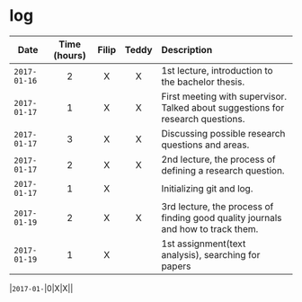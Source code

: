# log

| Date | Time (hours) | Filip | Teddy | Description |
| ---- |:------------:|:-----:|:-----:|:----------- |
|`2017-01-16`|2|X|X|1st lecture, introduction to the bachelor thesis.|
|`2017-01-17`|1|X|X|First meeting with supervisor. Talked about suggestions for research questions.|
|`2017-01-17`|3|X|X|Discussing possible research questions and areas.|
|`2017-01-17`|2|X|X|2nd lecture, the process of defining a research question.|
|`2017-01-17`|1|X||Initializing git and log.|
|`2017-01-19`|2|X|X|3rd lecture, the process of finding good quality journals and how to track them.|
|`2017-01-19`|1|X||1st assignment(text analysis), searching for papers|

|`2017-01-`|0|X|X||
